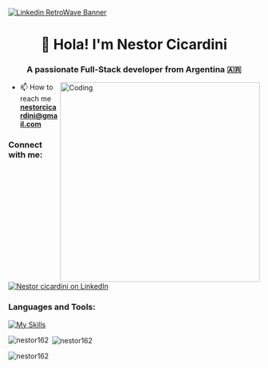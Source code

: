 
[![Linkedin RetroWave Banner](https://github.com/Nestor162/Nestor162/assets/113930607/959ad232-141b-4ab2-bdef-cfe43245b753)](https://www.linkedin.com/in/nestor-cicardini-fullstack-developer/)

<h1 align="center">👋 Hola! I'm Nestor Cicardini</h1>
<h3 align="center">A passionate Full-Stack developer from Argentina 🇦🇷</h3>

<img align="right" alt="Coding" width="400" src="https://i.pinimg.com/originals/29/12/98/29129842108c46684a26c427741db074.gif"/>


- 📫 How to reach me **nestorcicardini@gmail.com**

<h3 align="left">Connect with me:</h3>
<p align="left">
<a href="https://www.linkedin.com/in/nestor-cicardini-fullstack-developer/" target="blank"> <img src="https://skillicons.dev/icons?i=linkedin" alt="Nestor cicardini on LinkedIn" /></a>
</p>
<p align="left">
</p>

<h3 align="left">Languages and Tools:</h3>

[![My Skills](https://skillicons.dev/icons?i=js,html,css,tailwind,bootstrap,sass,react,redux,nextjs,vercel,vite,java,kotlin,spring,maven,mysql,postgres,postman,git,androidstudio,vscode,eclipse,idea,ps&perline=6)]([https://skillicons.dev](https://nestor-cicardini.vercel.app/#skills))

<p><img align="left" src="https://github-readme-stats.vercel.app/api/top-langs?username=nestor162&show_icons=true&locale=en&layout=compact" alt="nestor162" /></p>

<p>&nbsp;<img align="center" src="https://github-readme-stats.vercel.app/api?username=nestor162&show_icons=true&locale=en" alt="nestor162" /></p>

<p><img align="center" src="https://github-readme-streak-stats.herokuapp.com/?user=nestor162&" alt="nestor162" /></p>

